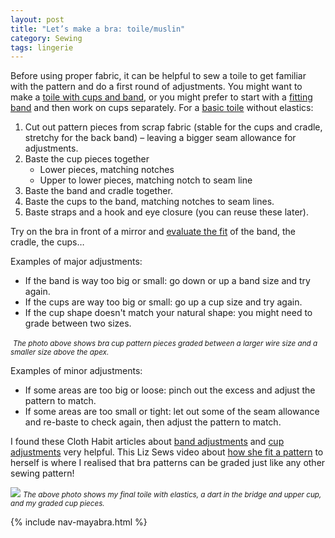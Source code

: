 ```yaml
---
layout: post
title: "Let’s make a bra: toile/muslin"
category: Sewing
tags: lingerie
---
```


Before using proper fabric, it can be helpful to sew a toile to get familiar with the pattern and do a first round of adjustments. You might want to make a [toile with cups and band](https://orange-lingerie.com/blogs/news/how-to-test-a-bra-sewing-pattern/), or you might prefer to start with a [fitting band](https://merckwaerdigh.wordpress.com/2014/08/08/step-7-sewing-the-fitting-band/) and then work on cups separately. For a [basic toile](https://clothhabit.com/bra-making-sew-along-a-trial-run/) without elastics:

1. Cut out pattern pieces from scrap fabric (stable for the cups and cradle, stretchy for the back band) – leaving a bigger seam allowance for adjustments.
2. Baste the cup pieces together
   - Lower pieces, matching notches
   - Upper to lower pieces, matching notch to seam line
3. Baste the band and cradle together.
4. Baste the cups to the band, matching notches to seam lines.
5. Baste straps and a hook and eye closure (you can reuse these later).

Try on the bra in front of a mirror and [evaluate the fit](https://merckwaerdigh.wordpress.com/2017/03/03/free-printable-the-bra-fitting-checklist) of the band, the cradle, the cups…

Examples of major adjustments:

- If the band is way too big or small: go down or up a band size and try again.
- If the cups are way too big or small: go up a cup size and try again.
- If the cup shape doesn't match your natural shape: you might need to grade between two sizes.

<img src="https://res.cloudinary.com/duckgoesoink/image/upload/v1613898740/maya-bra-grading_tlvk0u.jpg" alt="" />
<small><em>The photo above shows bra cup pattern pieces graded between a larger wire size and a smaller size above the apex.</em></small>

Examples of minor adjustments:

- If some areas are too big or loose: pinch out the excess and adjust the pattern to match.
- If some areas are too small or tight: let out some of the seam allowance and re-baste to check again, then adjust the pattern to match.

I found these Cloth Habit articles about [band adjustments](https://clothhabit.com/bra-making-band-adjustment/) and [cup adjustments](https://clothhabit.com/bra-making-sew-along-cup-adjustments/) very helpful. This Liz Sews video about [how she fit a pattern](https://www.youtube.com/watch?v=Sdv_sdo1h1o) to herself is where I realised that bra patterns can be graded just like any other sewing pattern!

![](https://res.cloudinary.com/duckgoesoink/image/upload/v1613858385/maya-bra-toile-muslin_dc6cjg.jpg)
<small><em>The above photo shows my final toile with elastics, a dart in the bridge and upper cup, and my graded cup pieces.</em></small>

{% include nav-mayabra.html %}

